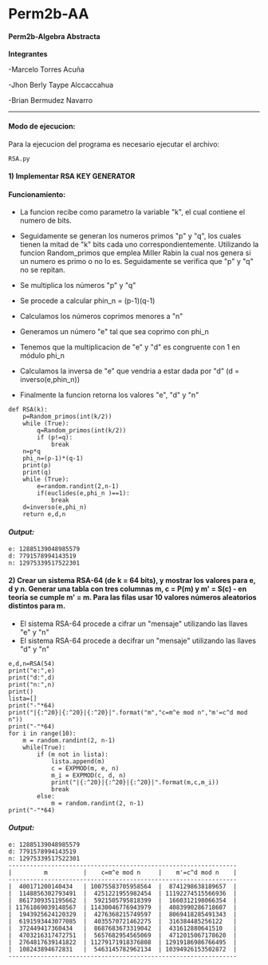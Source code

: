 # Perm2b-AA
####  Perm2b-Algebra Abstracta

**Integrantes**

-Marcelo Torres Acuña

-Jhon Berly Taype Alccaccahua 

-Brian Bermudez Navarro

------------

#### Modo de ejecucion:

Para la ejecucion del programa es necesario ejecutar el archivo:

```
RSA.py
```

#### **1) Implementar RSA KEY GENERATOR**

#### Funcionamiento:

- La funcion recibe como parametro la variable "k", el cual contiene el numero de bits.

- Seguidamente se generan los numeros primos "p" y "q", los cuales tienen la mitad de "k" bits cada uno correspondientemente. Utilizando la funcion Random_primos que emplea Miller Rabin la cual nos genera si un numero es primo o no lo es. Seguidamente se verifica que "p" y "q" no se repitan. 

- Se multiplica los números "p" y "q" 

- Se procede a calcular phin_n = (p-1)(q-1)

- Calculamos los números coprimos menores a "n"

- Generamos un número "e" tal que sea coprimo con phi_n

- Tenemos que la multiplicacion de "e" y "d" es congruente con 1 en módulo phi_n

- Calculamos la inversa de "e" que vendria a estar dada por "d" (d = inverso(e,phin_n))

- Finalmente la funcion retorna los valores "e", "d" y "n"

```
def RSA(k):    
    p=Random_primos(int(k/2))
    while (True):
        q=Random_primos(int(k/2))
        if (p!=q):
            break
    n=p*q
    phi_n=(p-1)*(q-1)
    print(p)
    print(q)
    while (True):
        e=random.randint(2,n-1)
        if(euclides(e,phi_n )==1):
            break    
    d=inverso(e,phi_n)    
    return e,d,n
```

#### *Output:*

```
e: 12885139048985579
d: 7791578994143519
n: 12975339517522301
```



#### **2) Crear un sistema RSA-64 (de k = 64 bits), y mostrar los valores para e, d y n. Generar una tabla con tres columnas m, c = P(m) y m' = S(c) - en teoría se cumple m' = m. Para las filas usar 10 valores números aleatorios distintos para m.**

- El sistema RSA-64 procede a cifrar un "mensaje" utilizando las llaves "e" y "n"
- El sistema RSA-64 procede a decifrar un "mensaje" utilizando las llaves "d" y "n"

```
e,d,n=RSA(54)
print("e:",e)
print("d:",d)
print("n:",n)
print()
lista=[]
print("-"*64)
print("|{:^20}|{:^20}|{:^20}|".format("m","c=m^e mod n","m'=c^d mod n"))
print("-"*64)
for i in range(10):
    m = random.randint(2, n-1)
    while(True):
        if (m not in lista):
            lista.append(m)
            c = EXPMOD(m, e, n)
            m_i = EXPMOD(c, d, n)
            print("|{:^20}|{:^20}|{:^20}|".format(m,c,m_i))
            break
        else:
            m = random.randint(2, n-1)
print("-"*64)
```

#### *Output:*
```
e: 12885139048985579
d: 7791578994143519
n: 12975339517522301
----------------------------------------------------------------
|         m          |    c=m^e mod n     |    m'=c^d mod n    |
----------------------------------------------------------------
|  400171200140434   | 10075583705958564  |  8741298638189657  |
|  1148856302793491  |  4251221955982454  | 11192274515566936  |
|  8617309351195662  |  5921505795818399  |  1660312198066354  |
| 11761869039148567  | 11430046776943979  |  4083990286718607  |
|  1943925624120329  |  4276368215749597  |  8069418285491343  |
|  6191593443077085  |  4035570721462275  |  316384485256122   |
|  372449417360434   |  8687683673319042  |  431612880641510   |
|  4703216317472751  |  5657682954565069  |  4712015067178620  |
|  2764817639141822  | 11279171918376808  | 12919186986766495  |
|  108243894672831   |  5463145782962134  | 10394926153502872  |
----------------------------------------------------------------
```
